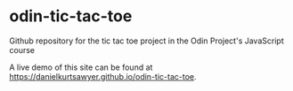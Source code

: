 # odin-tic-tac-toe
Github repository for the tic tac toe project in the Odin Project's JavaScript course

A live demo of this site can be found at https://danielkurtsawyer.github.io/odin-tic-tac-toe.

